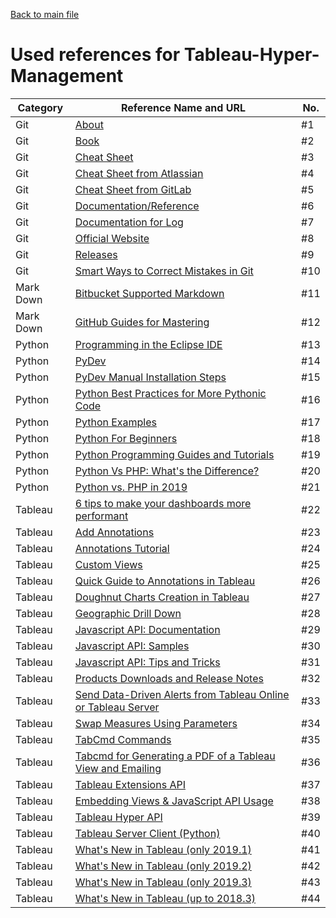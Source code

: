 

[Back to main file](README.md)

Used references for Tableau-Hyper-Management
============================================

| Category   | Reference Name and URL                                                                                                                                                                                                                                                                                                 | No.  |
| ---------- | ---------------------------------------------------------------------------------------------------------------------------------------------------------------------------------------------------------------------------------------------------------------------------------------------------------------------- | ---- |
| Git        | [About](https://git-scm.com/about)                                                                                                                                                                                                                                                                                     | #1   |
| Git        | [Book](https://git-scm.com/book/en/v2)                                                                                                                                                                                                                                                                                 | #2   |
| Git        | [Cheat Sheet](https://services.github.com/on-demand/downloads/github-git-cheat-sheet.pdf)                                                                                                                                                                                                                              | #3   |
| Git        | [Cheat Sheet from Atlassian](https://www.google.com/url?sa=t&rct=j&q=&esrc=s&source=web&cd=10&cad=rja&uact=8&ved=2ahUKEwiL37Sx8tHdAhVBDywKHQHfDBgQFjAJegQIChAC&url=https%3A%2F%2Fwww.atlassian.com%2Fdam%2Fjcr%3A8132028b-024f-4b6b-953e-e68fcce0c5fa%2Fatlassian-git-cheatsheet.pdf&usg=AOvVaw2TdLUeHteS2YU_G9u_-6nP) | #4   |
| Git        | [Cheat Sheet from GitLab](https://about.gitlab.com/images/press/git-cheat-sheet.pdf)                                                                                                                                                                                                                                   | #5   |
| Git        | [Documentation/Reference](https://git-scm.com/doc)                                                                                                                                                                                                                                                                     | #6   |
| Git        | [Documentation for Log](https://git-scm.com/docs/git-log)                                                                                                                                                                                                                                                              | #7   |
| Git        | [Official Website](https://git-scm.com/)                                                                                                                                                                                                                                                                               | #8   |
| Git        | [Releases](https://github.com/git-for-windows/git/releases/)                                                                                                                                                                                                                                                           | #9   |
| Git        | [Smart Ways to Correct Mistakes in Git](https://css-tricks.com/the-smart-ways-to-correct-mistakes-in-git/)                                                                                                                                                                                                             | #10  |
| Mark Down  | [Bitbucket Supported Markdown](https://bitbucket.org/tutorials/markdowndemo)                                                                                                                                                                                                                                           | #11  |
| Mark Down  | [GitHub Guides for Mastering](https://guides.github.com/features/mastering-markdown/)                                                                                                                                                                                                                                  | #12  |
| Python     | [Programming in the Eclipse IDE](https://www.ics.uci.edu/~pattis/common/handouts/introtopythonineclipse/)                                                                                                                                                                                                              | #13  |
| Python     | [PyDev](http://www.pydev.org/)                                                                                                                                                                                                                                                                                         | #14  |
| Python     | [PyDev Manual Installation Steps](http://www.pydev.org/manual_101_install.html)                                                                                                                                                                                                                                        | #15  |
| Python     | [Python Best Practices for More Pythonic Code](https://realpython.com/tutorials/best-practices/)                                                                                                                                                                                                                       | #16  |
| Python     | [Python Examples](https://pythonexamples.org/)                                                                                                                                                                                                                                                                         | #17  |
| Python     | [Python For Beginners](https://www.python.org/about/gettingstarted/)                                                                                                                                                                                                                                                   | #18  |
| Python     | [Python Programming Guides and Tutorials](https://www.pythoncentral.io/)                                                                                                                                                                                                                                               | #19  |
| Python     | [Python Vs PHP: What's the Difference?](https://www.guru99.com/python-vs-php.html)                                                                                                                                                                                                                                     | #20  |
| Python     | [Python vs. PHP in 2019](https://hackr.io/blog/python-vs-php-in-2019)                                                                                                                                                                                                                                                  | #21  |
| Tableau    | [6 tips to make your dashboards more performant](https://www.tableau.com/about/blog/2016/1/5-tips-make-your-dashboards-more-performant-48574?__src=liftigniter&__widget=blog-widget&li_source=LI&li_medium=blog-widget)                                                                                                | #22  |
| Tableau    | [Add Annotations](https://onlinehelp.tableau.com/current/pro/desktop/en-us/annotations_annotations_add.htm)                                                                                                                                                                                                            | #23  |
| Tableau    | [Annotations Tutorial](https://www.tutorialgateway.org/tableau-annotations/)                                                                                                                                                                                                                                           | #24  |
| Tableau    | [Custom Views](https://onlinehelp.tableau.com/current/pro/desktop/en-us/customview.htm)                                                                                                                                                                                                                                | #25  |
| Tableau    | [Quick Guide to Annotations in Tableau](https://interworks.com/blog/ekreitler/2016/08/11/quick-guide-annotations-tableau)                                                                                                                                                                                              | #26  |
| Tableau    | [Doughnut Charts Creation in Tableau](https://kb.tableau.com/articles/issue/creating-donut-charts)                                                                                                                                                                                                                     | #27  |
| Tableau    | [Geographic Drill Down](https://vizpainter.com/another-tableau-mapping-tip-geographic-drill-down-to-lower-levels-of-detail/)                                                                                                                                                                                           | #28  |
| Tableau    | [Javascript API: Documentation](https://onlinehelp.tableau.com/current/api/js_api/en-us/JavaScriptAPI/js_api.htm#)                                                                                                                                                                                                     | #29  |
| Tableau    | [Javascript API: Samples](https://github.com/tableau/js-api-samples)                                                                                                                                                                                                                                                   | #30  |
| Tableau    | [Javascript API: Tips and Tricks](https://www.youtube.com/watch?v=0xXUYj4WCiU&list=PL_qx68DwhYA8e_z9k7uoRw0zayoY35nUJ&index=4)                                                                                                                                                                                         | #31  |
| Tableau    | [Products Downloads and Release Notes](https://www.tableau.com/support/releases)                                                                                                                                                                                                                                       | #32  |
| Tableau    | [Send Data-Driven Alerts from Tableau Online or Tableau Server](https://onlinehelp.tableau.com/current/pro/desktop/en-us/data_alerts.htm)                                                                                                                                                                              | #33  |
| Tableau    | [Swap Measures Using Parameters](https://onlinehelp.tableau.com/current/pro/desktop/en-us/parameters_swap.htm)                                                                                                                                                                                                         | #34  |
| Tableau    | [TabCmd Commands](https://onlinehelp.tableau.com/current/server/en-us/tabcmd_cmd.htm)                                                                                                                                                                                                                                  | #35  |
| Tableau    | [Tabcmd for Generating a PDF of a Tableau View and Emailing](https://kb.tableau.com/articles/howto/tabcmd-for-generating-a-pdf-and-emailing)                                                                                                                                                                           | #36  |
| Tableau    | [Tableau Extensions API](https://tableau.github.io/)                                                                                                                                                                                                                                                                   | #37  |
| Tableau    | [Embedding Views & JavaScript API Usage](https://tableau.github.io/embedding-playbook/pages/01_embedding_and_jsapi)                                                                                                                                                                                                    | #38  |
| Tableau    | [Tableau Hyper API](https://help.tableau.com/current/api/hyper_api/en-us/)                                                                                                                                                                                                                                             | #39  |
| Tableau    | [Tableau Server Client (Python)](https://tableau.github.io/server-client-python/)                                                                                                                                                                                                                                      | #40  |
| Tableau    | [What's New in Tableau (only 2019.1)](https://help.tableau.com/v2019.1/pro/desktop/en-us/whatsnew_desktop.htm)                                                                                                                                                                                                         | #41  |
| Tableau    | [What's New in Tableau (only 2019.2)](https://help.tableau.com/v2019.2/pro/desktop/en-us/whatsnew_desktop.htm)                                                                                                                                                                                                         | #42  |
| Tableau    | [What's New in Tableau (only 2019.3)](https://help.tableau.com/v2019.3/pro/desktop/en-us/whatsnew_desktop.htm)                                                                                                                                                                                                         | #43  |
| Tableau    | [What's New in Tableau (up to 2018.3)](https://help.tableau.com/v2018.3/pro/desktop/en-us/whatsnew_desktop.htm)                                                                                                                                                                                                        | #44  |

